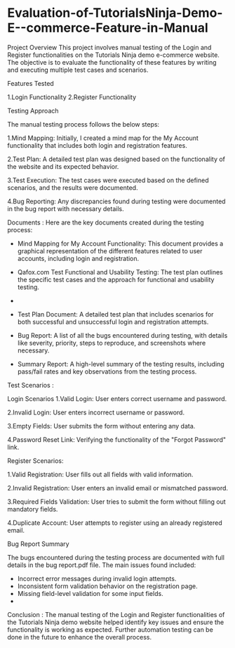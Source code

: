 #  Evaluation-of-TutorialsNinja-Demo-E--commerce-Feature-in-Manual
Project Overview
This project involves manual testing of the Login and Register functionalities on the Tutorials Ninja demo e-commerce website. The objective is to evaluate the functionality of these features by writing and executing multiple test cases and scenarios.

Features Tested

 1.Login Functionality
 2.Register Functionality
 
Testing Approach

The manual testing process follows the below steps:

1.Mind Mapping: Initially, I created a mind map for the My Account functionality that includes both login and registration features.

2.Test Plan: A detailed test plan was designed based on the functionality of the website and its expected behavior.

3.Test Execution: The test cases were executed based on the defined scenarios, and the results were documented.

4.Bug Reporting: Any discrepancies found during testing were documented in the bug report with necessary details.

Documents :
Here are the key documents created during the testing process:

- Mind Mapping for My Account Functionality: This document provides a graphical representation of the different features related to user accounts, including login and registration.

- Qafox.com Test Functional and Usability Testing: The test plan outlines the specific test cases and the approach for functional and usability testing.
- 
- Test Plan Document: A detailed test plan that includes scenarios for both successful and unsuccessful login and registration attempts.

- Bug Report: A list of all the bugs encountered during testing, with details like severity, priority, steps to reproduce, and screenshots where necessary.

- Summary Report: A high-level summary of the testing results, including pass/fail rates and key observations from the testing process.

Test Scenarios :

Login Scenarios
1.Valid Login: User enters correct username and password.

2.Invalid Login: User enters incorrect username or password.

3.Empty Fields: User submits the form without entering any data.

4.Password Reset Link: Verifying the functionality of the "Forgot Password" link.

Register Scenarios:

1.Valid Registration: User fills out all fields with valid information.

2.Invalid Registration: User enters an invalid email or mismatched password.

3.Required Fields Validation: User tries to submit the form without filling out mandatory fields.

4.Duplicate Account: User attempts to register using an already registered email.

Bug Report Summary

The bugs encountered during the testing process are documented with full details in the bug report.pdf file. The main issues found included:

- Incorrect error messages during invalid login attempts.
- Inconsistent form validation behavior on the registration page.
- Missing field-level validation for some input fields.
- 
Conclusion :
The manual testing of the Login and Register functionalities of the Tutorials Ninja demo website helped identify key issues and ensure the functionality is working as expected. Further automation testing can be done in the future to enhance the overall process.


        

         
